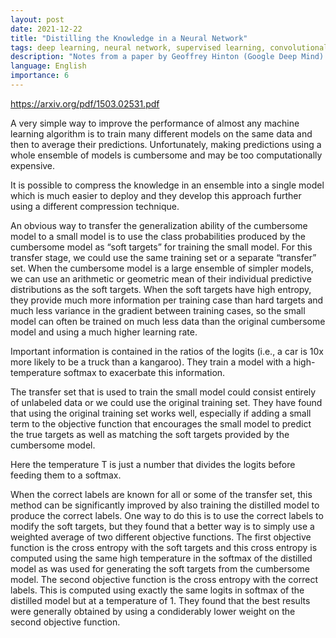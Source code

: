 ```yaml
---
layout: post
date: 2021-12-22
title: "Distilling the Knowledge in a Neural Network"
tags: deep learning, neural network, supervised learning, convolutional neural networks, paper, ensemble, ensamble
description: "Notes from a paper by Geoffrey Hinton (Google Deep Mind) on training an ensemble of models for a task and then fitting a smaller single model to the emsemble's aggregated, softened (through softmax temperature) output, reaching a similar performance with a deployable model."
language: English
importance: 6
---
```



<https://arxiv.org/pdf/1503.02531.pdf>

A very simple way to improve the performance of almost any machine learning
algorithm is to train many different models on the same data and then to average
their predictions. Unfortunately, making predictions using a whole ensemble
of models is cumbersome and may be too computationally expensive.

It is possible to
compress the knowledge in an ensemble into a single model which is much easier to deploy and they develop this approach further using a different compression
technique.

An obvious way to transfer the generalization ability of the cumbersome model to a small model is
to use the class probabilities produced by the cumbersome model as “soft targets” for training the
small model. For this transfer stage, we could use the same training set or a separate “transfer” set.
When the cumbersome model is a large ensemble of simpler models, we can use an arithmetic or geometric mean of their individual predictive distributions as the soft targets. When the soft targets have high entropy, they provide much more information per training case than hard targets and much less variance in the gradient between training cases, so the small model can often be trained on much less data than the original cumbersome model and using a much higher learning rate.

Important information is contained in the ratios of the logits (i.e., a car is 10x more likely to be a truck than a kangaroo). They train a model with a high-temperature softmax to exacerbate this information.

The transfer set that is used to train the small model could consist entirely of unlabeled data or we could use the original training set. They have found that using the original training set works well, especially if adding a small term to the objective function that encourages the small model to predict the true targets as well as matching the soft targets provided by the cumbersome model.

Here the temperature T is just a number that divides the logits before feeding them to a softmax.

When the correct labels are known for all or some of the transfer set, this method can be significantly improved by also training the distilled model to produce the correct labels. One way to do this is to use the correct labels to modify the soft targets, but they found that a better way is to simply use a weighted average of two different objective functions. The first objective function is the cross entropy with the soft targets and this cross entropy is computed using the same high temperature in the softmax of the distilled model as was used for generating the soft targets from the cumbersome model. The second objective function is the cross entropy with the correct labels. This is computed using exactly the same logits in softmax of the distilled model but at a temperature of 1. They found that the best results were generally obtained by using a condiderably lower weight on the second objective function.

